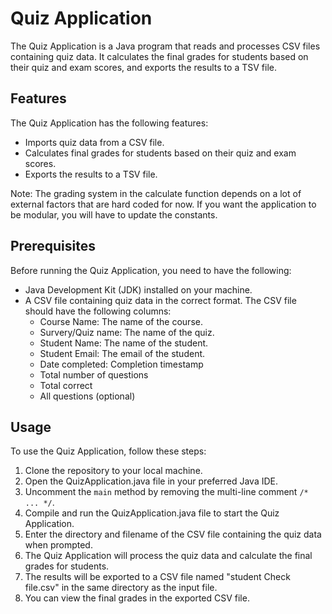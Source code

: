 # Quiz Application

The Quiz Application is a Java program that reads and processes CSV files containing quiz data. It calculates the final grades for students based on their quiz and exam scores, and exports the results to a TSV file.

## Features

The Quiz Application has the following features:

- Imports quiz data from a CSV file.
- Calculates final grades for students based on their quiz and exam scores.
- Exports the results to a TSV file.

Note: The grading system in the calculate function depends on a lot of external factors that are hard coded for now. If you want the application to be modular, you will have to update the constants.

## Prerequisites

Before running the Quiz Application, you need to have the following:

- Java Development Kit (JDK) installed on your machine.
- A CSV file containing quiz data in the correct format. The CSV file should have the following columns:
  - Course Name: The name of the course.
  - Survery/Quiz name: The name of the quiz.
  - Student Name: The name of the student.
  - Student Email: The email of the student.
  - Date completed: Completion timestamp
  - Total number of questions
  - Total correct
  - All questions (optional)

## Usage

To use the Quiz Application, follow these steps:

1. Clone the repository to your local machine.
2. Open the QuizApplication.java file in your preferred Java IDE.
3. Uncomment the `main` method by removing the multi-line comment `/* ... */`.
4. Compile and run the QuizApplication.java file to start the Quiz Application.
5. Enter the directory and filename of the CSV file containing the quiz data when prompted.
6. The Quiz Application will process the quiz data and calculate the final grades for students.
7. The results will be exported to a CSV file named "student Check file.csv" in the same directory as the input file.
8. You can view the final grades in the exported CSV file.
